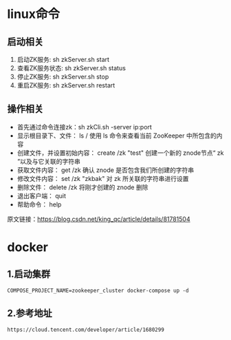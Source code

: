 # linux命令

## 启动相关

1. 启动ZK服务:        sh zkServer.sh start
2. 查看ZK服务状态: sh zkServer.sh status
3. 停止ZK服务:        sh zkServer.sh stop
4. 重启ZK服务:        sh zkServer.sh restart

## 操作相关
- 首先通过命令连接zk：sh zkCli.sh -server ip:port
- 显示根目录下、文件： ls / 使用 ls 命令来查看当前 ZooKeeper 中所包含的内容
- 创建文件，并设置初始内容： create /zk "test" 创建一个新的 znode节点“ zk ”以及与它关联的字符串 
- 获取文件内容： get /zk 确认 znode 是否包含我们所创建的字符串
- 修改文件内容： set /zk "zkbak" 对 zk 所关联的字符串进行设置
- 删除文件： delete /zk 将刚才创建的 znode 删除
- 退出客户端： quit
- 帮助命令： help


原文链接：https://blog.csdn.net/king_qc/article/details/81781504
# docker
## 1.启动集群
```
COMPOSE_PROJECT_NAME=zookeeper_cluster docker-compose up -d
```
## 2.参考地址
```
https://cloud.tencent.com/developer/article/1680299
```
